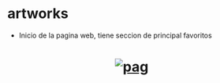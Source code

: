 # artworks

- Inicio de la pagina web, tiene seccion de principal favoritos

<h1 align='center'><a href="https://ibb.co/67YYysKK"><img src="https://i.ibb.co/mVJJRznn/pag.png" alt="pag" border="0"></a></h1>
